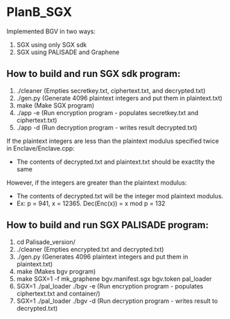 # PlanB_SGX
Implemented BGV in two ways:<br/>
1. SGX using only SGX sdk
2. SGX using PALISADE and Graphene

How to build and run SGX sdk program:
------------------------------------
1. ./cleaner (Empties secretkey.txt, ciphertext.txt, and decrypted.txt)
2. ./gen.py  (Generate 4096 plaintext integers and put them in plaintext.txt)
3. make      (Make SGX program)
4. ./app -e  (Run encryption program - populates secretkey.txt and ciphertext.txt)
5. ./app -d  (Run decryption program - writes result decrypted.txt)

If the plaintext integers are less than the plaintext modulus specified twice in Enclave/Enclave.cpp:<br/>
- The contents of decrypted.txt and plaintext.txt should be exactlty the same 

However, if the integers are greater than the plaintext modulus:<br/>
- The contents of decrypted.txt will be the integer mod plaintext modulus.
- Ex: p = 941, x = 12365. Dec(Enc(x)) = x mod p = 132

How to build and run SGX PALISADE program:
-----------------------------------------
1. cd Palisade_version/ 
2. ./cleaner                   (Empties encrypted.txt and decrypted.txt)
3. ./gen.py                    (Generates 4096 plaintext integers and put them in plaintext.txt)
4. make                        (Makes bgv program)
5. make SGX=1 -f mk_graphene bgv.manifest.sgx bgv.token pal_loader
6. SGX=1 ./pal_loader ./bgv -e (Run encryption program - populates ciphertext.txt and container/)
7. SGX=1 ./pal_loader ./bgv -d (Run decryption program - writes result to decrypted.txt)
